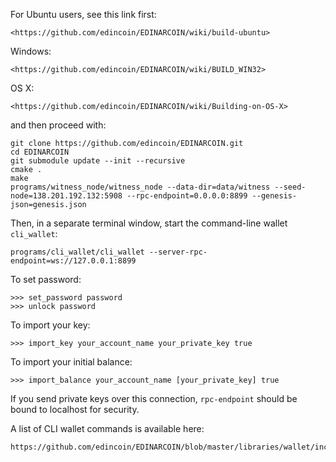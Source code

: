 For Ubuntu users, see this link first:

    <https://github.com/edincoin/EDINARCOIN/wiki/build-ubuntu>
Windows: 

    <https://github.com/edincoin/EDINARCOIN/wiki/BUILD_WIN32>
OS X: 

    <https://github.com/edincoin/EDINARCOIN/wiki/Building-on-OS-X>
and then proceed with:

    git clone https://github.com/edincoin/EDINARCOIN.git
    cd EDINARCOIN
    git submodule update --init --recursive
    cmake .
    make
    programs/witness_node/witness_node --data-dir=data/witness --seed-node=138.201.192.132:5908 --rpc-endpoint=0.0.0.0:8899 --genesis-json=genesis.json

Then, in a separate terminal window, start the command-line wallet `cli_wallet`:

    programs/cli_wallet/cli_wallet --server-rpc-endpoint=ws://127.0.0.1:8899

To set password:

    >>> set_password password
    >>> unlock password

To import your key:
    
    >>> import_key your_account_name your_private_key true
To import your initial balance:

    >>> import_balance your_account_name [your_private_key] true

If you send private keys over this connection, `rpc-endpoint` should be bound to localhost for security.

A list of CLI wallet commands is available here:

    https://github.com/edincoin/EDINARCOIN/blob/master/libraries/wallet/include/graphene/wallet/wallet.hpp